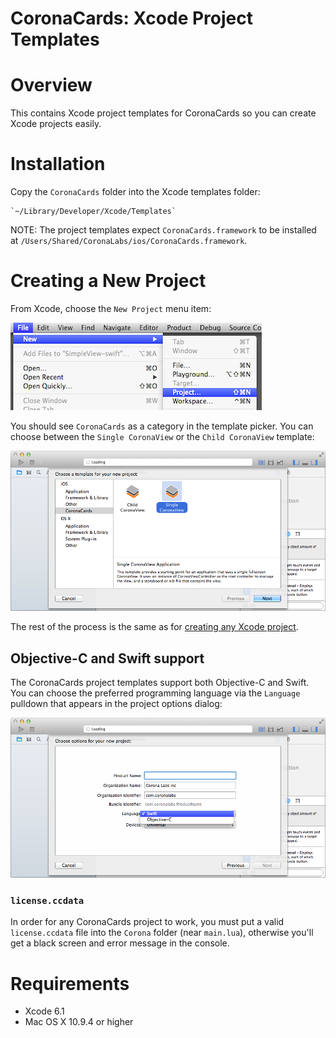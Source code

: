 CoronaCards: Xcode Project Templates
====================

# Overview

This contains Xcode project templates for CoronaCards so you can create Xcode projects easily.

# Installation

Copy the `CoronaCards` folder into the Xcode templates folder:

	`~/Library/Developer/Xcode/Templates`

NOTE: The project templates expect `CoronaCards.framework` to be installed at `/Users/Shared/CoronaLabs/ios/CoronaCards.framework`. 

# Creating a New Project

From Xcode, choose the `New Project` menu item:

![Xcode-CoronaCards-Project-Template-Menu](README/Xcode-CoronaCards-Project-Template-Menu.png)

You should see `CoronaCards` as a category in the template picker. You can choose between the `Single CoronaView` or the `Child CoronaView` template:

![Xcode-CoronaCards-Project-Template-Picker](README/Xcode-CoronaCards-Project-Template-Picker.png)

The rest of the process is the same as for [creating any Xcode project](https://developer.apple.com/library/ios/recipes/xcode_help-structure_navigator/articles/Creating_a_Project.html#//apple_ref/doc/uid/TP40009934-CH3-SW1). 

## Objective-C and Swift support

The CoronaCards project templates support both Objective-C and Swift. You can choose the preferred programming language via the `Language` pulldown that appears in the project options dialog:

![Xcode-CoronaCards-Project-Template-Swift-ObjC](README/Xcode-CoronaCards-Project-Template-Swift-ObjC.png)


### `license.ccdata`

In order for any CoronaCards project to work, you must put a valid `license.ccdata` file into the `Corona`  folder (near `main.lua`), otherwise you'll get a black screen and error message in the console.



# Requirements

* Xcode 6.1
* Mac OS X 10.9.4 or higher

